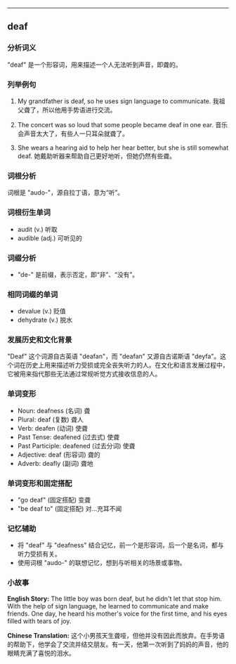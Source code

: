 
---------------
## deaf
### 分析词义
"deaf" 是一个形容词，用来描述一个人无法听到声音，即聋的。

### 列举例句
1. My grandfather is deaf, so he uses sign language to communicate.
   我祖父聋了，所以他用手势语进行交流。

2. The concert was so loud that some people became deaf in one ear.
   音乐会声音太大了，有些人一只耳朵就聋了。

3. She wears a hearing aid to help her hear better, but she is still somewhat deaf.
   她戴助听器来帮助自己更好地听，但她仍然有些聋。

### 词根分析
词根是 "audo-"，源自拉丁语，意为“听”。

### 词根衍生单词
- audit (v.) 听取
- audible (adj.) 可听见的

### 词缀分析
- "de-" 是前缀，表示否定，即“非”、“没有”。

### 相同词缀的单词
- devalue (v.) 贬值
- dehydrate (v.) 脱水

### 发展历史和文化背景
"Deaf" 这个词源自古英语 "deafan"，而 "deafan" 又源自古诺斯语 "deyfa"。这个词在历史上用来描述听力受损或完全丧失听力的人。在文化和语言发展过程中，它被用来指代那些无法通过常规听觉方式接收信息的人。

### 单词变形
- Noun: deafness (名词) 聋
- Plural: deaf (复数) 聋人
- Verb: deafen (动词) 使聋
- Past Tense: deafened (过去式) 使聋
- Past Participle: deafened (过去分词) 使聋
- Adjective: deaf (形容词) 聋的
- Adverb: deafly (副词) 聋地

### 单词变形和固定搭配
- "go deaf" (固定搭配) 变聋
- "be deaf to" (固定搭配) 对...充耳不闻

### 记忆辅助
- 将 "deaf" 与 "deafness" 结合记忆，前一个是形容词，后一个是名词，都与听力受损有关。
- 使用词根 "audo-" 的联想记忆，想到与听相关的场景或事物。

### 小故事
**English Story:**
The little boy was born deaf, but he didn't let that stop him. With the help of sign language, he learned to communicate and make friends. One day, he heard his mother's voice for the first time, and his eyes filled with tears of joy.

**Chinese Translation:**
这个小男孩天生聋哑，但他并没有因此而放弃。在手势语的帮助下，他学会了交流并结交朋友。有一天，他第一次听到了妈妈的声音，他的眼睛充满了喜悦的泪水。

